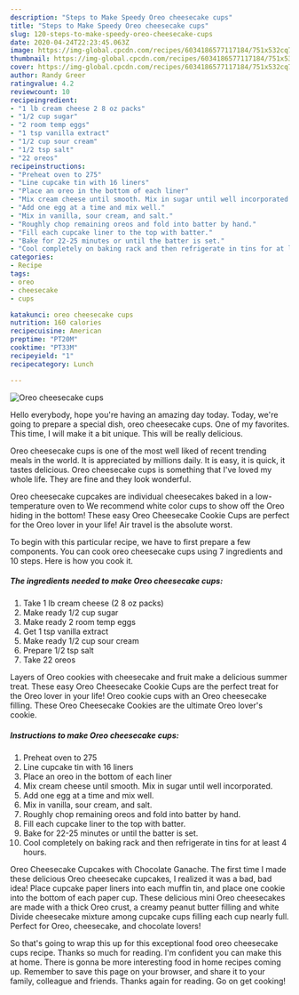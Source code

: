 ```yaml
---
description: "Steps to Make Speedy Oreo cheesecake cups"
title: "Steps to Make Speedy Oreo cheesecake cups"
slug: 120-steps-to-make-speedy-oreo-cheesecake-cups
date: 2020-04-24T22:23:45.063Z
image: https://img-global.cpcdn.com/recipes/6034186577117184/751x532cq70/oreo-cheesecake-cups-recipe-main-photo.jpg
thumbnail: https://img-global.cpcdn.com/recipes/6034186577117184/751x532cq70/oreo-cheesecake-cups-recipe-main-photo.jpg
cover: https://img-global.cpcdn.com/recipes/6034186577117184/751x532cq70/oreo-cheesecake-cups-recipe-main-photo.jpg
author: Randy Greer
ratingvalue: 4.2
reviewcount: 10
recipeingredient:
- "1 lb cream cheese 2 8 oz packs"
- "1/2 cup sugar"
- "2 room temp eggs"
- "1 tsp vanilla extract"
- "1/2 cup sour cream"
- "1/2 tsp salt"
- "22 oreos"
recipeinstructions:
- "Preheat oven to 275"
- "Line cupcake tin with 16 liners"
- "Place an oreo in the bottom of each liner"
- "Mix cream cheese until smooth. Mix in sugar until well incorporated."
- "Add one egg at a time and mix well."
- "Mix in vanilla, sour cream, and salt."
- "Roughly chop remaining oreos and fold into batter by hand."
- "Fill each cupcake liner to the top with batter."
- "Bake for 22-25 minutes or until the batter is set."
- "Cool completely on baking rack and then refrigerate in tins for at least 4 hours."
categories:
- Recipe
tags:
- oreo
- cheesecake
- cups

katakunci: oreo cheesecake cups 
nutrition: 160 calories
recipecuisine: American
preptime: "PT20M"
cooktime: "PT33M"
recipeyield: "1"
recipecategory: Lunch

---
```



![Oreo cheesecake cups](https://img-global.cpcdn.com/recipes/6034186577117184/751x532cq70/oreo-cheesecake-cups-recipe-main-photo.jpg)

Hello everybody, hope you're having an amazing day today. Today, we're going to prepare a special dish, oreo cheesecake cups. One of my favorites. This time, I will make it a bit unique. This will be really delicious.

Oreo cheesecake cups is one of the most well liked of recent trending meals in the world. It is appreciated by millions daily. It is easy, it is quick, it tastes delicious. Oreo cheesecake cups is something that I've loved my whole life. They are fine and they look wonderful.

Oreo cheesecake cupcakes are individual cheesecakes baked in a low-temperature oven to We recommend white color cups to show off the Oreo hiding in the bottom! These easy Oreo Cheesecake Cookie Cups are perfect for the Oreo lover in your life! Air travel is the absolute worst.


To begin with this particular recipe, we have to first prepare a few components. You can cook oreo cheesecake cups using 7 ingredients and 10 steps. Here is how you cook it.

<!--inarticleads1-->

##### The ingredients needed to make Oreo cheesecake cups:

1. Take 1 lb cream cheese (2 8 oz packs)
1. Make ready 1/2 cup sugar
1. Make ready 2 room temp eggs
1. Get 1 tsp vanilla extract
1. Make ready 1/2 cup sour cream
1. Prepare 1/2 tsp salt
1. Take 22 oreos


Layers of Oreo cookies with cheesecake and fruit make a delicious summer treat. These easy Oreo Cheesecake Cookie Cups are the perfect treat for the Oreo lover in your life! Oreo cookie cups with an Oreo cheesecake filling. These Oreo Cheesecake Cookies are the ultimate Oreo lover&#39;s cookie. 

<!--inarticleads2-->

##### Instructions to make Oreo cheesecake cups:

1. Preheat oven to 275
1. Line cupcake tin with 16 liners
1. Place an oreo in the bottom of each liner
1. Mix cream cheese until smooth. Mix in sugar until well incorporated.
1. Add one egg at a time and mix well.
1. Mix in vanilla, sour cream, and salt.
1. Roughly chop remaining oreos and fold into batter by hand.
1. Fill each cupcake liner to the top with batter.
1. Bake for 22-25 minutes or until the batter is set.
1. Cool completely on baking rack and then refrigerate in tins for at least 4 hours.


Oreo Cheesecake Cupcakes with Chocolate Ganache. The first time I made these delicious Oreo cheesecake cupcakes, I realized it was a bad, bad idea! Place cupcake paper liners into each muffin tin, and place one cookie into the bottom of each paper cup. These delicious mini Oreo cheesecakes are made with a thick Oreo crust, a creamy peanut butter filling and white Divide cheesecake mixture among cupcake cups filling each cup nearly full. Perfect for Oreo, cheesecake, and chocolate lovers! 

So that's going to wrap this up for this exceptional food oreo cheesecake cups recipe. Thanks so much for reading. I'm confident you can make this at home. There is gonna be more interesting food in home recipes coming up. Remember to save this page on your browser, and share it to your family, colleague and friends. Thanks again for reading. Go on get cooking!
